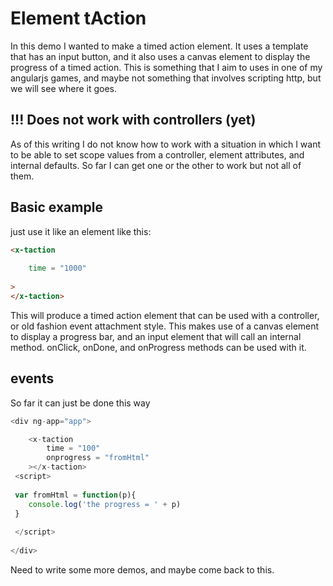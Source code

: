 # Element tAction

In this demo I wanted to make a timed action element. It uses a template that has an input button, and it also uses a canvas element to display the progress of a timed action. This is something that I aim to uses in one of my angularjs games, and maybe not something that involves scripting http, but we will see where it goes.

## !!! Does not work with controllers (yet)

As of this writing I do not know how to work with a situation in which I want to be able to set scope values from a controller, element attributes, and internal defaults. So far I can get one or the other to work but not all of them.

## Basic example

just use it like an element like this:

```html
<x-taction
 
    time = "1000"
 
>
</x-taction>
```

This will produce a timed action element that can be used with a controller, or old fashion event attachment style. This makes use of a canvas element to display a progress bar, and an input element that will call an internal method. onClick, onDone, and onProgress methods can be used with it.

## events

So far it can just be done this way

```js
<div ng-app="app">

    <x-taction
        time = "100"
        onprogress = "fromHtml"
    ></x-taction>
 <script>
 
 var fromHtml = function(p){
    console.log('the progress = ' + p)
 }
 
 </script>
 
</div>
```

Need to write some more demos, and maybe come back to this.